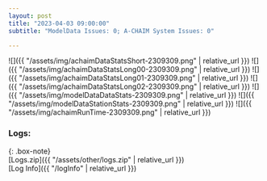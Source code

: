 ```yaml
---
layout: post
title: "2023-04-03 09:00:00"
subtitle: "ModelData Issues: 0; A-CHAIM System Issues: 0"

---
```


![]({{ "/assets/img/achaimDataStatsShort-2309309.png" | relative_url }})
![]({{ "/assets/img/achaimDataStatsLong00-2309309.png" | relative_url }})
![]({{ "/assets/img/achaimDataStatsLong01-2309309.png" | relative_url }})
![]({{ "/assets/img/achaimDataStatsLong02-2309309.png" | relative_url }})
![]({{ "/assets/img/modelDataDataStats-2309309.png" | relative_url }})
![]({{ "/assets/img/modelDataStationStats-2309309.png" | relative_url }})
![]({{ "/assets/img/achaimRunTime-2309309.png" | relative_url }})





### Logs:  
  
{: .box-note}  
[Logs.zip]({{ "/assets/other/logs.zip" | relative_url }})  
[Log Info]({{ "/logInfo" | relative_url }})  
